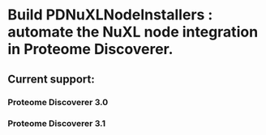# Build PDNuXLNodeInstallers : automate the NuXL node integration in Proteome Discoverer.
## Current support:
### Proteome Discoverer 3.0
### Proteome Discoverer 3.1